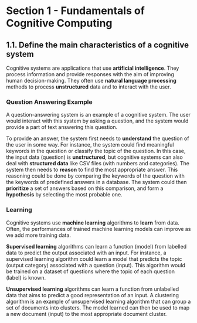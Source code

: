 # Section 1 - Fundamentals of Cognitive Computing

## 1.1. Define the main characteristics of a cognitive system

Cognitive systems are applications that use **artificial intelligence**. They process information and provide responses with the aim of improving human decision-making. They often use **natural language processing** methods to process **unstructured** data and to interact with the user. 

### Question Answering Example
A question-answering system is an example of a cognitive system. The user would interact with this system by asking a question, and the system would provide a part of text answering this question. 

To provide an answer, the system first needs to **understand** the question of the user in some way. For instance,  the system could find meaningful keywords in the question or classify the topic of the question. In this case, the input data (question) is **unstructured**, but cognitive systems can also deal with **structured data** like CSV files (with numbers and categories). The system then needs to **reason** to find the most appropriate answer. This reasoning could be done by comparing the keywords of the question with the keywords of predefined answers in a database. The system could then **prioritize** a set of answers based on this comparison, and form a **hypothesis** by selecting the most probable one.

### Learning
Cognitive systems use **machine learning** algorithms to **learn** from data. Often, the performances of trained machine learning models can improve as we add more training data.

**Supervised learning** algorithms can learn a function (model) from labelled data to predict the output associated with an input.  For instance, a supervised learning algorithm could learn a model that predicts the topic (output category) associated with a question (input). This algorithm would be trained on a dataset of questions where the topic of each question (label) is known. 

**Unsupervised learning** algorithms can learn a function from unlabelled data that aims to predict a good representation of an input. A clustering algorithm is an example of unsupervised learning algorithm that can group a set of documents into clusters. The model learned can then be used to map a new document (input) to the most appropriate document cluster.